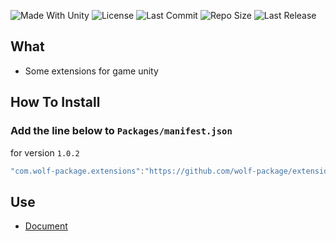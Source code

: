 <p align="left">
  <a>
    <img alt="Made With Unity" src="https://img.shields.io/badge/made%20with-Unity-57b9d3.svg?logo=Unity">
  </a>
  <a>
    <img alt="License" src="https://img.shields.io/github/license/wolf-package/extensions-unity?logo=github">
  </a>
  <a>
    <img alt="Last Commit" src="https://img.shields.io/github/last-commit/wolf-package/extensions-unity?logo=Mapbox&color=orange">
  </a>
  <a>
    <img alt="Repo Size" src="https://img.shields.io/github/repo-size/wolf-package/extensions-unity?logo=VirtualBox">
  </a>
  <a>
    <img alt="Last Release" src="https://img.shields.io/github/v/release/wolf-package/extensions-unity?include_prereleases&logo=Dropbox&color=yellow">
  </a>
</p>

## What
 - Some extensions for game unity

## How To Install

### Add the line below to `Packages/manifest.json`

for version `1.0.2`
```csharp
"com.wolf-package.extensions":"https://github.com/wolf-package/extensions-unity.git#1.0.2",
```
## Use
- [Document](https://github.com/wolf-package/extensions-unity/wiki)
